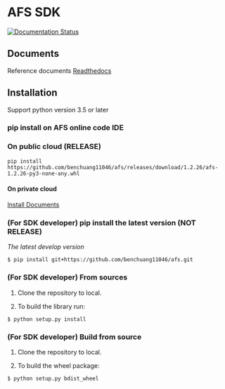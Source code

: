 # AFS SDK

[![Documentation Status](https://readthedocs.org/projects/afs-docs/badge/?version=latest)](https://afs-docs.readthedocs.io/en/latest/?badge=latest)


## Documents
Reference documents [Readthedocs](http://afs-docs.readthedocs.io/en/latest/sdk/)


## Installation

Support python version 3.5 or later


### pip install on AFS online code IDE
 
### On public cloud (RELEASE)
```
pip install https://github.com/benchuang11046/afs/releases/download/1.2.26/afs-1.2.26-py3-none-any.whl
```


#### On private cloud

[Install Documents](https://afs-docs.readthedocs.io/en/latest/sdk/docs/InstallDependencies.html)

### (For SDK developer) pip install the latest version (NOT RELEASE)

*The latest develop version*
```
$ pip install git+https://github.com/benchuang11046/afs.git
```

### (For SDK developer) From sources

1. Clone the repository to local.

2. To build the library run:
```
$ python setup.py install
```

### (For SDK developer) Build from source

1. Clone the repository to local.

2. To build the wheel package:
```
$ python setup.py bdist_wheel
```
